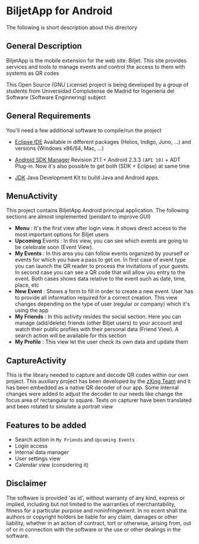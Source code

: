 # BiljetApp for Android
The following is short description about this directory

## General Description

BiljetApp is the mobile extension for the web site: Biljet. This site provides services and tools to manage events and control the access to them with systems as QR codes

This Open Source (GNU License) project is being developed by a group of students from Universidad Complutense de Madrid for Ingeniería del Software (Software Enginnering) subject

## General Requirements

You'll need a few additional software to compile/run the project

* [Eclipse IDE](http://www.eclipse.org/downloads/packages/eclipse-classic-422/junosr2)
 Available in different packages (Helios, Indigo, Juno, ...) and versions (Windows x86/64, Mac, ...)

* [Android SDK Manager](http://developer.android.com/sdk/index.html)
 Revision 21.1 + Android 2.3.3 `(API 10)` + ADT Plug-in. Now it's also possible to get both (SDK + Eclipse) at same time 

* [JDK](http://www.oracle.com/technetwork/java/javase/downloads/index.html)
 Java Development Kit to build Java and Android apps.
 
## MenuActivity

This project contains BiljetApp Android principal application. The following sections are almost implemented (pendant to improve GUI)

* **Menu** : It's the first view after login view. It shows direct access to the most important options for Biljet users
* **Upcoming** Events : In this view, you can see which events are going to be celebrate soon (Event View). 
* **My Events** : In this area you can follow events organized by yourself or events for which you have a pass to get on. In first case of event type you can launch the QR reader to process the invitations of your guests. In second case you can see a QR code that will allow you entry to the event. Both cases shows data relative to the event such as date, time, place, etc
* **New Event** : Shows a form to fill in order to create a new event. User has to provide all information required for a correct creation. This view changes depending on the type of user (regular or company) which it's using the app
* **My Friends** : In this activity resides the social section. Here you can manage (add/delete) friends (other Biljet users) to your account and watch their public profiles with their personal data (Friend View). A search action will be available for this section
* **My Profile** : This view let the user check its own data and update them
	
## CaptureActivity

This is the library needed to capture and decode QR codes within our own project. This auxiliary project has been developed by the [zXing Team](http://code.google.com/p/zxing/) and it has been embedded as a native QR decoder of our app. Some internal changes were added to adjust the decoder to our needs like change the focus area of rectangular to square. Texts on capturer have been translated and been rotated to simulate a portrait view

## Features to be added

* Search action in `My Friends` and `Upcoming Events`
* Login access
* Internal data manager
* User settings view
* Calendar view (considering it)

## Disclaimer
The software is provided 'as id', without warranty of any kind, express or implied, including but not limited to the warranties of merchantability, fitness for a particular purpose and noninfringement. In no ecent shall the authors or copyright holders be liable for any claim, damages or other liability, whether in an action of contract, tort or otherwise, arising from, out of or in connection with the software or the use or other dealings in the software.
